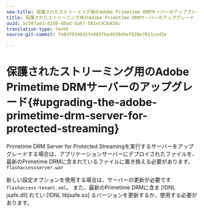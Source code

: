 ```yaml
---
seo-title: 保護されたストリーミング用のAdobe Primetime DRMサーバーのアップグレード
title: 保護されたストリーミング用のAdobe Primetime DRMサーバーのアップグレード
uuid: 5c507ae3-d1d9-40ad-ba97-501ec92b45dc
translation-type: tm+mt
source-git-commit: 7e8df034035fe465fbe403949ef828e7811ced2e

---
```



# 保護されたストリーミング用のAdobe Primetime DRMサーバーのアップグレード{#upgrading-the-adobe-primetime-drm-server-for-protected-streaming}

Primetime DRM Server for Protected Streamingを実行するサーバーをアップグレードする場合は、アプリケーションサーバーにデプロイされたファイルを、最新のPrimetime DRMに含まれているファイルに置き換える必要があります。 `flashaccessserver.war`

新しい設定オプションを使用する場合は、サーバーの更新が必要です `flashaccess-tenant.xml`。 また、最新のPrimetime DRMに含ま [!DNL jsafe.dll] れてい [!DNL libjsafe.so] るバージョンを更新するか、使用する必要があります。
